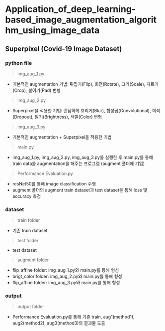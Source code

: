 # Application_of_deep_learning-based_image_augmentation_algorithm_using_image_data
## Superpixel (Covid-19 Image Dataset)
### python file
> img_aug_1.py
- 기본적인 augmentation 기법: 뒤집기(Filp), 회전(Rotate), 크기(Scale), 자르기(Crop), 붙이기(Pad) 변형
> img_aug_2.py
- Superpixel을 적용한 기법: 랜덤하게 흐리게(Blur), 합성곱(Convolutional), 희석(Dropout), 밝기(Brightness), 색깔(Color) 변형
> img_aug_3.py
- 기본적인 augmentation + Superpixel을 적용한 기법
> main.py
- img_aug_1.py, img_aug_2.py, img_aug_3.py를 실행한 후 main.py를 통해 train data를 augmentation을 해주는 프로그램 (augment 폴더에 기입)
> Performance Evaluation.py
- resNet50를 통해 image classification 수행
- augment 폴더의 augment train dataset과 test dataset을 통해 loss 및 accuracy 측정
### dataset
> train folder
- 기존 train dataset
> test folder
- test dataset
> augment folder
- flip_affine folder: img_aug_1.py와 main.py를 통해 형성
- brigt_color folder: img_aug_2.py와 main.py를 통해 형성
- flip_affine folder: img_aug_3.py와 main.py를 통해 형성
### output
> output folder
- Performance Evaluation.py를 통해 기존 train, aug1(method1), aug2(method2), aug3(method3)의 결과물 도출
